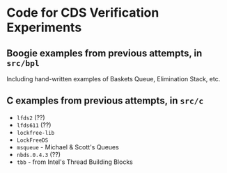 Code for CDS Verification Experiments
====

Boogie examples from previous attempts, in `src/bpl`
----
Including hand-written examples of Baskets Queue, Elimination Stack,
etc.

C examples from previous attempts, in `src/c`
----
* `lfds2` (??)
* `lfds611` (??)
* `lockfree-lib`
* `LockFreeDS`
* `msqueue` - Michael & Scott's Queues
* `nbds.0.4.3` (??)
* `tbb` - from Intel's Thread Building Blocks
